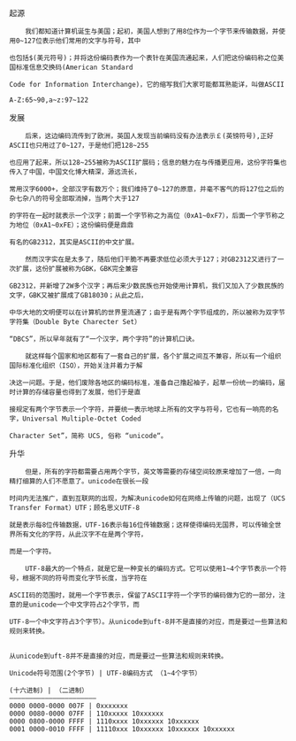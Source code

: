 起源

        我们都知道计算机诞生与美国；起初，美国人想到了用8位作为一个字节来传输数据，并使用0~127位表示他们常用的文字与符号，其中
        
    也包括$(美元符号)；并将这份编码表作为一个表针在美国流通起来，人们把这份编码称之位美国标准信息交换码(American Standard 
    
    Code for Information Interchange)，它的缩写我们大家可能都耳熟能详，叫做ASCII
    
    A-Z:65~90,a~z:97~122
    
发展

        后来，这边编码流传到了欧洲，英国人发现当前编码没有办法表示￡(英镑符号),正好ASCII也只用过了0~127，于是他们把128~255
        
    也应用了起来，所以128~255被称为ASCII扩展码；信息的魅力在与传播更应用，这份字符集也传入了中国，中国文化博大精深，源远流长，
    
    常用汉字6000+，全部汉字有数万个；我们维持了0~127的原意，并毫不客气的将127位之后的杂七杂八的符号全部取消掉，当两个大于127
    
    的字符在一起时就表示一个汉字；前面一个字节称之为高位（0xA1~0xF7），后面一个字节称之为地位（0xA1~0xFE）；这份编码便是鼎鼎
    
    有名的GB2312，其实是ASCII的中文扩展。
    
        然而汉字实在是太多了，随后他们干脆不再要求低位必须大于127；对GB2312又进行了一次扩展，这份扩展被称为GBK，GBK完全兼容
        
    GB2312，并新增了2W多个汉字；再后来少数民族也开始使用计算机，我们又加入了少数民族的文字，GBK又被扩展成了GB18030；从此之后，
    
    中华大地的文明便可以在计算机的世界里流通了；由于是有两个字节组成的，所以被称为双字节字符集（Double Byte Charecter Set）
    
    “DBCS”，所以早年就有了“一个汉字，两个字符”的计算机口诀。
        
        就这样每个国家和地区都有了一套自己的扩展，各个扩展之间互不兼容，所以有一个组织国际标准化组织（ISO），开始关注并着力于解
        
    决这一问题。于是，他们废除各地区的编码标准，准备自己撸起袖子，起草一份统一的编码，届时计算的存储容量也得到了发展，他们于是直
    
    接规定有两个字节表示一个字符，并要统一表示地球上所有的文字与符号，它也有一响亮的名字，Universal Multiple-Octet Coded 
    
    Character Set”，简称 UCS, 俗称 “unicode“。

升华

        但是，所有的字符都需要占用两个字节，英文等需要的存储空间较原来增加了一倍，一向精打细算的人们不愿意了。unicode在很长一段
        
    时间内无法推广，直到互联网的出现，为解决unicode如何在网络上传输的问题，出现了（UCS Transfer Format）UTF；顾名思义UTF-8
    
    就是表示每8位传输数据，UTF-16表示每16位传输数据；这样使得编码无国界，可以传输全世界所有文化的字符，从此汉字不在是两个字符，
    
    而是一个字符。
        
        UTF-8最大的一个特点，就是它是一种变长的编码方式。它可以使用1~4个字节表示一个符号，根据不同的符号而变化字节长度，当字符在
        
    ASCII码的范围时，就用一个字节表示，保留了ASCII字符一个字节的编码做为它的一部分，注意的是unicode一个中文字符占2个字节，而
    
    UTF-8一个中文字符占3个字节）。从unicode到uft-8并不是直接的对应，而是要过一些算法和规则来转换。
    
    
    从unicode到uft-8并不是直接的对应，而是要过一些算法和规则来转换。

    Unicode符号范围(2个字节) | UTF-8编码方式 （1~4个字节）

    (十六进制) | （二进制） 
    —————————————————————– 
    0000 0000-0000 007F | 0xxxxxxx 
    0000 0080-0000 07FF | 110xxxxx 10xxxxxx 
    0000 0800-0000 FFFF | 1110xxxx 10xxxxxx 10xxxxxx 
    0001 0000-0010 FFFF | 11110xxx 10xxxxxx 10xxxxxx 10xxxxxx